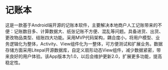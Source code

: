 # 记账本
  这是一款基于Android端开源的记账本软件，主要解决本地商户人工记账带来的不便：记账数目多、计算数据大、纸张记账不方便、混乱等问题。具备进货、出货、更改物品类型、结账四大功能。采用MVP代码架构，耦合度小，将用户模型、业务逻辑化为整体，Activity、View组件化为一整体，可方便测试和扩展业务。数据存储方面采用Litepal开源数据库，自定义扇形动态View组件，减少数据紧密，带来良好的用户体验。该App版本为1.0，以后会维护更新2.0，扩展更多功能，提高稳定性。
